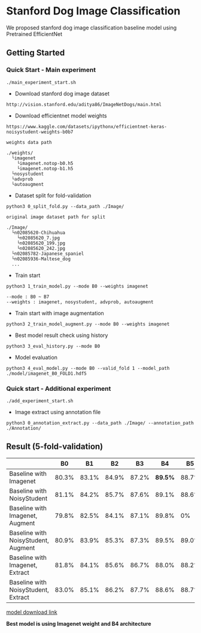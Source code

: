 # Stanford Dog Image Classification

We proposed stanford dog image classification baseline model using Pretrained EfficientNet

## Getting Started
### Quick Start - Main experiment
```  
./main_experiment_start.sh
```
* Download stanford dog image dataset
```
http://vision.stanford.edu/aditya86/ImageNetDogs/main.html
```
* Download efficientnet model weights
```
https://www.kaggle.com/datasets/ipythonx/efficientnet-keras-noisystudent-weights-b0b7

weights data path

./weights/
  └imagenet
    └imagenet.notop-b0.h5
    └imagenet.notop-b1.h5
  └nosystudent
  └advprob
  └autoaugment
```
* Dataset split for fold-validation
```
python3 0_split_fold.py --data_path ./Image/

original image dataset path for split

./Image/
  └n02085620-Chihuahua
    └n02085620_7.jpg
    └n02085620_199.jpg
    └n02085620_242.jpg
  └n02085782-Japanese_spaniel
  └n02085936-Maltese_dog
  ... 
```
* Train start
```
python3 1_train_model.py --mode B0 --weights imagenet

--mode : B0 ~ B7
--weights : imagenet, nosystudent, advprob, autoaugment
```
* Train start with image augmentation
```
python3 2_train_model_augment.py --mode B0 --weights imagenet
```
* Best model result check using history
```
python3 3_eval_history.py --mode B0
```
* Model evaluation
```
python3 4_eval_model.py --mode B0 --valid_fold 1 --model_path ./model/imagenet_B0_FOLD1.hdf5
```
### Quick start - Additional experiment 
```
./add_experiment_start.sh
```
* Image extract using annotation file
```
python3 0_annotation_extract.py --data_path ./Image/ --annotation_path ./Annotation/
```
## Result (5-fold-validation)
|                                     | B0    | B1      | B2    | B3    | B4        | B5    |
|-------------------------------------|-------|---------|-------|-------|-----------|-------|
| Baseline with Imagenet              | 80.3% | 83.1% | 84.9% | 87.2% | **89.5%** | 88.7% |
| Baseline with NoisyStudent          | 81.1% | 84.2% | 85.7% | 87.6% | 89.1%     | 88.6% |
| Baseline with Imagenet, Augment     | 79.8% | 82.5% | 84.1% | 87.1% | 89.8%     | 0%    |
| Baseline with NoisyStudent, Augment | 80.9% | 83.9% | 85.3% | 87.3% | 89.5%     | 89.0% |
| Baseline with Imagenet, Extract     | 81.8% | 84.1% | 85.6% | 86.7% | 88.0%     | 88.2% |
| Baseline with NoisyStudent, Extract | 83.0% | 85.1% | 86.2% | 87.7% | 88.6%     | 88.7% |

[model download link](http://naver.me/G0JEYARU)

**Best model is using Imagenet weight and B4 architecture**


